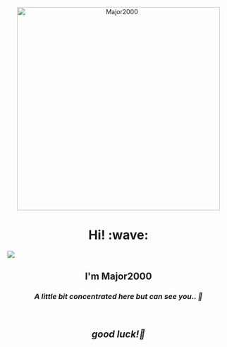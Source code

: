 <p align="center"><a href="https://github.com/Major2000"><img src="./Assets/NUX_Octodex.gif" alt="Major2000" width="460px" height="460px"></a></p>

<h1 align="center">Hi! :wave:</h1><p align="left"><img src="https://komarev.com/ghpvc/?username=Major2000&label=VISITORS"></p>
<h2 align="center">I'm Major2000</h2>

<p align="center">

</p>

<h3 align="center"><i>A little bit concentrated here but can see you.. 👀</i></h3>
<br/>
<h2 align="center"><i>good luck!🌝</i></h2>